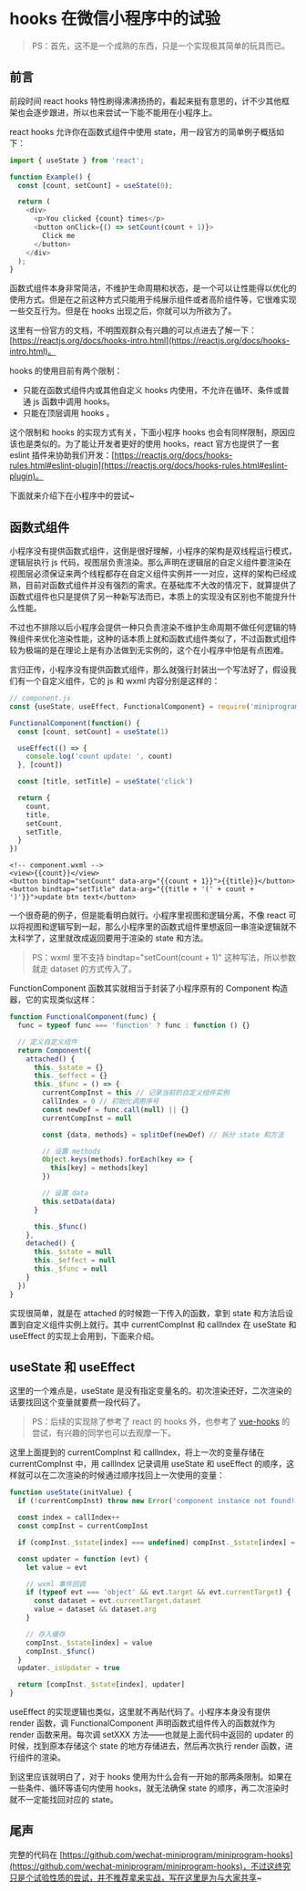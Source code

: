 # hooks 在微信小程序中的试验

> PS：首先，这不是一个成熟的东西，只是一个实现极其简单的玩具而已。

## 前言

前段时间 react hooks 特性刷得沸沸扬扬的，看起来挺有意思的，计不少其他框架也会逐步跟进，所以也来尝试一下能不能用在小程序上。

react hooks 允许你在函数式组件中使用 state，用一段官方的简单例子概括如下：

```js
import { useState } from 'react';

function Example() {
  const [count, setCount] = useState(0);

  return (
    <div>
      <p>You clicked {count} times</p>
      <button onClick={() => setCount(count + 1)}>
        Click me
      </button>
    </div>
  );
}
```

函数式组件本身非常简洁，不维护生命周期和状态，是一个可以让性能得以优化的使用方式。但是在之前这种方式只能用于纯展示组件或者高阶组件等，它很难实现一些交互行为。但是在 hooks 出现之后，你就可以为所欲为了。

这里有一份官方的文档，不明围观群众有兴趣的可以点进去了解一下：[https://reactjs.org/docs/hooks-intro.html](https://reactjs.org/docs/hooks-intro.html)。

hooks 的使用目前有两个限制：

* 只能在函数式组件内或其他自定义 hooks 内使用，不允许在循环、条件或普通 js 函数中调用 hooks。
* 只能在顶层调用 hooks 。

这个限制和 hooks 的实现方式有关，下面小程序 hooks 也会有同样限制，原因应该也是类似的。为了能让开发者更好的使用 hooks，react 官方也提供了一套 eslint 插件来协助我们开发：[https://reactjs.org/docs/hooks-rules.html#eslint-plugin](https://reactjs.org/docs/hooks-rules.html#eslint-plugin)。

下面就来介绍下在小程序中的尝试~

## 函数式组件

小程序没有提供函数式组件，这倒是很好理解，小程序的架构是双线程运行模式，逻辑层执行 js 代码，视图层负责渲染。那么声明在逻辑层的自定义组件要渲染在视图层必须保证来两个线程都存在自定义组件实例并一一对应，这样的架构已经成熟，目前对函数式组件并没有强烈的需求。在基础库不大改的情况下，就算提供了函数式组件也只是提供了另一种新写法而已，本质上的实现没有区别也不能提升什么性能。

不过也不排除以后小程序会提供一种只负责渲染不维护生命周期不做任何逻辑的特殊组件来优化渲染性能，这种的话本质上就和函数式组件类似了，不过函数式组件较为极端的是在理论上是有办法做到无实例的，这个在小程序中怕是有点困难。

言归正传，小程序没有提供函数式组件，那么就强行封装出一个写法好了，假设我们有一个自定义组件，它的 js 和 wxml 内容分别是这样的：

```js
// component.js
const {useState, useEffect, FunctionalComponent} = require('miniprogram-hooks') 

FunctionalComponent(function() {
  const [count, setCount] = useState(1)

  useEffect(() => {
    console.log('count update: ', count)
  }, [count])

  const [title, setTitle] = useState('click')

  return {
    count,
    title,
    setCount,
    setTitle,
  }
})
```

```wxml
<!-- component.wxml -->
<view>{{count}}</view>
<button bindtap="setCount" data-arg="{{count + 1}}">{{title}}</button>
<button bindtap="setTitle" data-arg="{{title + '(' + count + ')'}}">update btn text</button>
```

一个很奇葩的例子，但是能看明白就行。小程序里视图和逻辑分离，不像 react 可以将视图和逻辑写到一起，那么小程序里的函数式组件里想返回一串渲染逻辑就不太科学了，这里就改成返回要用于渲染的 state 和方法。

> PS：wxml 里不支持 bindtap="setCount(count + 1)" 这种写法，所以参数就走 dataset 的方式传入了。

FunctionComponent 函数其实就相当于封装了小程序原有的 Component 构造器，它的实现类似这样：

```js
function FunctionalComponent(func) {
  func = typeof func === 'function' ? func : function () {}

  // 定义自定义组件
  return Component({
    attached() {
      this._$state = {}
      this._$effect = {}
      this._$func = () => {
        currentCompInst = this // 记录当前的自定义组件实例
        callIndex = 0 // 初始化调用序号
        const newDef = func.call(null) || {}
        currentCompInst = null

        const {data, methods} = splitDef(newDef) // 拆分 state 和方法

        // 设置 methods
        Object.keys(methods).forEach(key => {
          this[key] = methods[key]
        })

        // 设置 data
        this.setData(data)
      }

      this._$func()
    },
    detached() {
      this._$state = null
      this._$effect = null
      this._$func = null
    }
  })
}
```

实现很简单，就是在 attached 的时候跑一下传入的函数，拿到 state 和方法后设置到自定义组件实例上就行。其中 currentCompInst 和 callIndex 在 useState 和 useEffect 的实现上会用到，下面来介绍。

## useState 和 useEffect

这里的一个难点是，useState 是没有指定变量名的。初次渲染还好，二次渲染的话要找回这个变量就要费一段代码了。

> PS：后续的实现除了参考了 react 的 hooks 外，也参考了 [vue-hooks](https://github.com/yyx990803/vue-hooks) 的尝试，有兴趣的同学也可以去观摩一下。

这里上面提到的 currentCompInst 和 callIndex，将上一次的变量存储在 currentCompInst 中，用 callIndex 记录调用 useState 和 useEffect 的顺序，这样就可以在二次渲染的时候通过顺序找回上一次使用的变量：

```js
function useState(initValue) {
  if (!currentCompInst) throw new Error('component instance not found!')

  const index = callIndex++
  const compInst = currentCompInst

  if (compInst._$state[index] === undefined) compInst._$state[index] = initValue

  const updater = function (evt) {
    let value = evt

    // wxml 事件回调
    if (typeof evt === 'object' && evt.target && evt.currentTarget) {
      const dataset = evt.currentTarget.dataset
      value = dataset && dataset.arg
    }

    // 存入缓存
    compInst._$state[index] = value
    compInst._$func()
  }
  updater._isUpdater = true

  return [compInst._$state[index], updater]
}
```

useEffect 的实现逻辑也类似，这里就不再贴代码了。小程序本身没有提供 render 函数，调 FunctionalComponent 声明函数式组件传入的函数就作为 render 函数来用。每次调 setXXX 方法——也就是上面代码中返回的 updater 的时候，找到原本存储这个 state 的地方存储进去，然后再次执行 render 函数，进行组件的渲染。

到这里应该就明白了，对于 hooks 使用为什么会有一开始的那两条限制。如果在一些条件、循环等语句内使用 hooks，就无法确保 state 的顺序，再二次渲染时就不一定能找回对应的 state。

## 尾声

完整的代码在 [https://github.com/wechat-miniprogram/miniprogram-hooks](https://github.com/wechat-miniprogram/miniprogram-hooks)，不过这终究只是个试验性质的尝试，并不推荐拿来实战，写在这里是为与大家共享~

